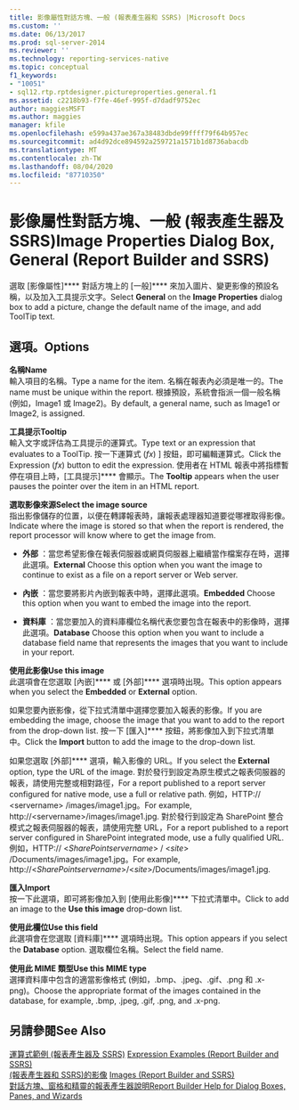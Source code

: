 ```yaml
---
title: 影像屬性對話方塊、一般 (報表產生器和 SSRS) |Microsoft Docs
ms.custom: ''
ms.date: 06/13/2017
ms.prod: sql-server-2014
ms.reviewer: ''
ms.technology: reporting-services-native
ms.topic: conceptual
f1_keywords:
- "10051"
- sql12.rtp.rptdesigner.pictureproperties.general.f1
ms.assetid: c2218b93-f7fe-46ef-995f-d7dadf9752ec
author: maggiesMSFT
ms.author: maggies
manager: kfile
ms.openlocfilehash: e599a437ae367a38483dbde99ffff79f64b957ec
ms.sourcegitcommit: ad4d92dce894592a259721a1571b1d8736abacdb
ms.translationtype: MT
ms.contentlocale: zh-TW
ms.lasthandoff: 08/04/2020
ms.locfileid: "87710350"
---
```

# <a name="image-properties-dialog-box-general-report-builder-and-ssrs"></a><span data-ttu-id="a42e1-102">影像屬性對話方塊、一般 (報表產生器及 SSRS)</span><span class="sxs-lookup"><span data-stu-id="a42e1-102">Image Properties Dialog Box, General (Report Builder and SSRS)</span></span>
  <span data-ttu-id="a42e1-103">選取 [影像屬性]\*\*\*\* 對話方塊上的 [一般]\*\*\*\* 來加入圖片、變更影像的預設名稱，以及加入工具提示文字。</span><span class="sxs-lookup"><span data-stu-id="a42e1-103">Select **General** on the **Image Properties** dialog box to add a picture, change the default name of the image, and add ToolTip text.</span></span>  
  
## <a name="options"></a><span data-ttu-id="a42e1-104">選項。</span><span class="sxs-lookup"><span data-stu-id="a42e1-104">Options</span></span>  
 <span data-ttu-id="a42e1-105">**名稱**</span><span class="sxs-lookup"><span data-stu-id="a42e1-105">**Name**</span></span>  
 <span data-ttu-id="a42e1-106">輸入項目的名稱。</span><span class="sxs-lookup"><span data-stu-id="a42e1-106">Type a name for the item.</span></span> <span data-ttu-id="a42e1-107">名稱在報表內必須是唯一的。</span><span class="sxs-lookup"><span data-stu-id="a42e1-107">The name must be unique within the report.</span></span> <span data-ttu-id="a42e1-108">根據預設，系統會指派一個一般名稱 (例如，Image1 或 Image2)。</span><span class="sxs-lookup"><span data-stu-id="a42e1-108">By default, a general name, such as Image1 or Image2, is assigned.</span></span>  
  
 <span data-ttu-id="a42e1-109">**工具提示**</span><span class="sxs-lookup"><span data-stu-id="a42e1-109">**Tooltip**</span></span>  
 <span data-ttu-id="a42e1-110">輸入文字或評估為工具提示的運算式。</span><span class="sxs-lookup"><span data-stu-id="a42e1-110">Type text or an expression that evaluates to a ToolTip.</span></span> <span data-ttu-id="a42e1-111">按一下運算式 (*fx*) ] 按鈕，即可編輯運算式。</span><span class="sxs-lookup"><span data-stu-id="a42e1-111">Click the Expression (*fx*) button to edit the expression.</span></span> <span data-ttu-id="a42e1-112">使用者在 HTML 報表中將指標暫停在項目上時，[工具提示]\*\*\*\* 會顯示。</span><span class="sxs-lookup"><span data-stu-id="a42e1-112">The **Tooltip** appears when the user pauses the pointer over the item in an HTML report.</span></span>  
  
 <span data-ttu-id="a42e1-113">**選取影像來源**</span><span class="sxs-lookup"><span data-stu-id="a42e1-113">**Select the image source**</span></span>  
 <span data-ttu-id="a42e1-114">指出影像儲存的位置，以便在轉譯報表時，讓報表處理器知道要從哪裡取得影像。</span><span class="sxs-lookup"><span data-stu-id="a42e1-114">Indicate where the image is stored so that when the report is rendered, the report processor will know where to get the image from.</span></span>  
  
-   <span data-ttu-id="a42e1-115">**外部** ：當您希望影像在報表伺服器或網頁伺服器上繼續當作檔案存在時，選擇此選項。</span><span class="sxs-lookup"><span data-stu-id="a42e1-115">**External** Choose this option when you want the image to continue to exist as a file on a report server or Web server.</span></span>  
  
-   <span data-ttu-id="a42e1-116">**內嵌** ：當您要將影片內嵌到報表中時，選擇此選項。</span><span class="sxs-lookup"><span data-stu-id="a42e1-116">**Embedded** Choose this option when you want to embed the image into the report.</span></span>  
  
-   <span data-ttu-id="a42e1-117">**資料庫** ：當您要加入的資料庫欄位名稱代表您要包含在報表中的影像時，選擇此選項。</span><span class="sxs-lookup"><span data-stu-id="a42e1-117">**Database** Choose this option when you want to include a database field name that represents the images that you want to include in your report.</span></span>  
  
 <span data-ttu-id="a42e1-118">**使用此影像**</span><span class="sxs-lookup"><span data-stu-id="a42e1-118">**Use this image**</span></span>  
 <span data-ttu-id="a42e1-119">此選項會在您選取 [內嵌]\*\*\*\* 或 [外部]\*\*\*\* 選項時出現。</span><span class="sxs-lookup"><span data-stu-id="a42e1-119">This option appears when you select the **Embedded** or **External** option.</span></span>  
  
 <span data-ttu-id="a42e1-120">如果您要內嵌影像，從下拉式清單中選擇您要加入報表的影像。</span><span class="sxs-lookup"><span data-stu-id="a42e1-120">If you are embedding the image, choose the image that you want to add to the report from the drop-down list.</span></span> <span data-ttu-id="a42e1-121">按一下 [匯入]\*\*\*\* 按鈕，將影像加入到下拉式清單中。</span><span class="sxs-lookup"><span data-stu-id="a42e1-121">Click the **Import** button to add the image to the drop-down list.</span></span>  
  
 <span data-ttu-id="a42e1-122">如果您選取 [外部]\*\*\*\* 選項，輸入影像的 URL。</span><span class="sxs-lookup"><span data-stu-id="a42e1-122">If you select the **External** option, type the URL of the image.</span></span> <span data-ttu-id="a42e1-123">對於發行到設定為原生模式之報表伺服器的報表，請使用完整或相對路徑，</span><span class="sxs-lookup"><span data-stu-id="a42e1-123">For a report published to a report server configured for native mode, use a full or relative path.</span></span> <span data-ttu-id="a42e1-124">例如，HTTP:// \<servername> /images/image1.jpg。</span><span class="sxs-lookup"><span data-stu-id="a42e1-124">For example, http://\<servername>/images/image1.jpg.</span></span> <span data-ttu-id="a42e1-125">對於發行到設定為 SharePoint 整合模式之報表伺服器的報表，請使用完整 URL，</span><span class="sxs-lookup"><span data-stu-id="a42e1-125">For a report published to a report server configured in SharePoint integrated mode, use a fully qualified URL.</span></span> <span data-ttu-id="a42e1-126">例如，HTTP:// \<*SharePointservername*> / \<*site*> /Documents/images/image1.jpg。</span><span class="sxs-lookup"><span data-stu-id="a42e1-126">For example, http://\<*SharePointservername*>/\<*site*>/Documents/images/image1.jpg.</span></span>  
  
 <span data-ttu-id="a42e1-127">**匯入**</span><span class="sxs-lookup"><span data-stu-id="a42e1-127">**Import**</span></span>  
 <span data-ttu-id="a42e1-128">按一下此選項，即可將影像加入到 [使用此影像]\*\*\*\* 下拉式清單中。</span><span class="sxs-lookup"><span data-stu-id="a42e1-128">Click to add an image to the **Use this image** drop-down list.</span></span>  
  
 <span data-ttu-id="a42e1-129">**使用此欄位**</span><span class="sxs-lookup"><span data-stu-id="a42e1-129">**Use this field**</span></span>  
 <span data-ttu-id="a42e1-130">此選項會在您選取 [資料庫]\*\*\*\* 選項時出現。</span><span class="sxs-lookup"><span data-stu-id="a42e1-130">This option appears if you select the **Database** option.</span></span> <span data-ttu-id="a42e1-131">選取欄位名稱。</span><span class="sxs-lookup"><span data-stu-id="a42e1-131">Select the field name.</span></span>  
  
 <span data-ttu-id="a42e1-132">**使用此 MIME 類型**</span><span class="sxs-lookup"><span data-stu-id="a42e1-132">**Use this MIME type**</span></span>  
 <span data-ttu-id="a42e1-133">選擇資料庫中包含的適當影像格式 (例如，.bmp、.jpeg、.gif、.png 和 .x-png)。</span><span class="sxs-lookup"><span data-stu-id="a42e1-133">Choose the appropriate format of the images contained in the database, for example, .bmp, .jpeg, .gif, .png, and .x-png.</span></span>  
  
## <a name="see-also"></a><span data-ttu-id="a42e1-134">另請參閱</span><span class="sxs-lookup"><span data-stu-id="a42e1-134">See Also</span></span>  
 <span data-ttu-id="a42e1-135">[運算式範例 &#40;報表產生器及 SSRS&#41;](report-design/expression-examples-report-builder-and-ssrs.md) </span><span class="sxs-lookup"><span data-stu-id="a42e1-135">[Expression Examples &#40;Report Builder and SSRS&#41;](report-design/expression-examples-report-builder-and-ssrs.md) </span></span>  
 <span data-ttu-id="a42e1-136">[&#40;報表產生器和 SSRS&#41;的影像](report-design/images-report-builder-and-ssrs.md) </span><span class="sxs-lookup"><span data-stu-id="a42e1-136">[Images &#40;Report Builder and SSRS&#41;](report-design/images-report-builder-and-ssrs.md) </span></span>  
 [<span data-ttu-id="a42e1-137">對話方塊、窗格和精靈的報表產生器說明</span><span class="sxs-lookup"><span data-stu-id="a42e1-137">Report Builder Help for Dialog Boxes, Panes, and Wizards</span></span>](../../2014/reporting-services/report-builder-help-for-dialog-boxes-panes-and-wizards.md)  
  
  
